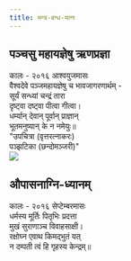 ```yaml
---
title: मन्त्र-बन्ध-यत्नः
---
```


## पञ्चसु महायज्ञेषु ऋणप्रज्ञा

कालः \- २०१६ आश्वयुजमासः  
वैश्वदेवे पञ्जमहायज्ञेषु च भावजागरणार्थम् -  
सूर्यं सन्ध्यां चन्द्रं तारा   
दृष्ट्वा दष्ट्वा पीत्वा गीत्वा।  
धर्म्यान् देवान् पूर्वान् प्राज्ञान्  
भूतमनुष्यान् के न नमेयुः॥  
"उपचित्रा (वृत्तरत्नाकरः)  
पञ्झटिका (छन्दोमञ्जरी)"  
[![](http://i.imgur.com/uwzjjop.jpg)](http://i.imgur.com/uwzjjop.jpg)



## औपासनाग्नि-ध्यानम्

कालः \- २०१६ सेप्टेम्बरमासः  
धर्मस्य मूर्तिः पितृभिः प्रदत्ता  
मुखं सुराणाञ्च विवाहसाक्षी।  
रक्षोघ्न एवाथ किमद्भुतं यत्  
न दम्पती त्वं हि गृहस्य केन्द्रम्॥
